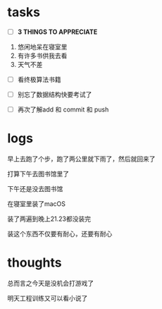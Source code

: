 # tasks
- [ ] **3 THINGS TO APPRECIATE**
1. 悠闲地呆在寝室里
2. 有许多书供我去看
3. 天气不差
- [ ] 看终极算法书籍
- [ ] 别忘了数据结构快要考试了
- [ ] 再次了解add 和 commit 和 push


# logs
早上去跑了个步，跑了两公里就下雨了，然后就回来了

打算下午去图书馆里了

下午还是没去图书馆

在寝室里装了macOS

装了两遍到晚上21.23都没装完

装这个东西不仅要有耐心，还要有耐心

# thoughts

总而言之今天是没机会打游戏了

明天工程训练又可以看小说了